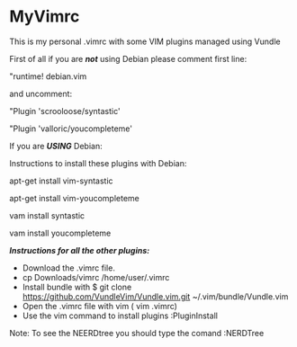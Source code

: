 # MyVimrc

This is my personal .vimrc with some VIM plugins managed using Vundle


First of all if you are ***not*** using Debian please comment first line:

"runtime! debian.vim

and uncomment:

"Plugin 'scrooloose/syntastic' 

"Plugin 'valloric/youcompleteme'

If you are ***USING*** Debian:

Instructions to install these plugins with Debian:

apt-get install vim-syntastic

apt-get install vim-youcompleteme

vam install syntastic

vam install youcompleteme

***Instructions for all the other plugins:***

- Download the .vimrc file.
- cp Downloads/vimrc /home/user/.vimrc
- Install bundle with $ git clone https://github.com/VundleVim/Vundle.vim.git ~/.vim/bundle/Vundle.vim
- Open the .vimrc file with vim ( vim .vimrc)
- Use the vim command to install plugins :PluginInstall

Note: To see the NEERDtree you should type the comand :NERDTree


